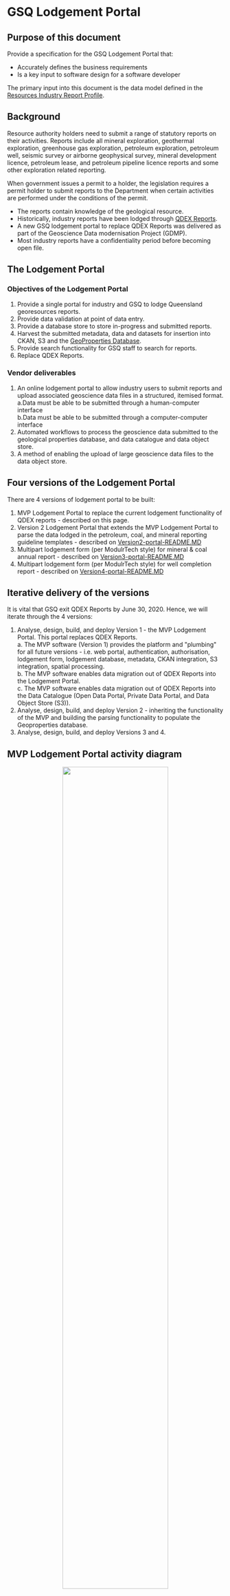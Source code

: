# GSQ Lodgement Portal

## Purpose of this document

Provide a specification for the  GSQ Lodgement Portal that:  
* Accurately defines the business requirements
* Is a key input to software design for a software developer  

The primary input into this document is the data model defined in the [Resources Industry Report Profile](https://github.com/geological-survey-of-queensland/industry-report-profile).

## Background

Resource authority holders need to submit a range of statutory reports on their activities. Reports include all mineral exploration, geothermal exploration, greenhouse gas exploration, petroleum exploration, petroleum well, seismic survey or airborne geophysical survey, mineral development licence, petroleum lease, and petroleum pipeline licence reports and some other exploration related reporting.

When government issues a permit to a holder, the legislation requires a permit holder to submit reports to the Department when certain activities are performed under the conditions of the permit.  
* The reports contain knowledge of the geological resource. 
* Historically, industry reports have been lodged through [QDEX Reports](https://qdexguest.dnrm.qld.gov.au/portal/site/qdex/search).  
* A new GSQ lodgement portal to replace QDEX Reports was delivered as part of the Geoscience Data modernisation Project (GDMP).  
* Most industry reports have a confidentiality period before becoming open file.  

## The Lodgement Portal

### Objectives of the Lodgement Portal

1. Provide a single portal for industry and GSQ to lodge Queensland georesources reports.
2. Provide data validation at point of data entry.
3. Provide a database store to store in-progress and submitted reports.
4. Harvest the submitted metadata, data and datasets for insertion into CKAN, S3 and the [GeoProperties Database](https://github.com/geological-survey-of-queensland/ssor-database).
5. Provide search functionality for GSQ staff to search for reports.
6. Replace QDEX Reports.

### Vendor deliverables

1. An online lodgement portal to allow industry users to submit reports and upload associated geoscience data files in a structured, itemised format.  
    a.Data must be able to be submitted through a human-computer interface  
    b.Data must be able to be submitted through a computer-computer interface  
2. Automated workflows to process the geoscience data submitted to the geological properties database, and data catalogue and data object store.
3. A method of enabling the upload of large geoscience data files to the data object store.

## Four versions of the Lodgement Portal

There are 4 versions of lodgement portal to be built:

1. MVP Lodgement Portal to replace the current lodgement functionality of QDEX reports - described on this page.
2. Version 2 Lodgement Portal that extends the MVP Lodgement Portal to parse the data lodged in the petroleum, coal, and mineral reporting guideline templates - described on [Version2-portal-README.MD](/Version2-portal-README.MD)
3. Multipart lodgement form (per ModulrTech style) for mineral & coal annual report - described on [Version3-portal-README.MD](/Version3-portal-README.MD)
4. Multipart lodgement form (per ModulrTech style) for well completion report - described on [Version4-portal-README.MD](/Version4-portal-README.MD)

## Iterative delivery of the versions

It is vital that GSQ exit QDEX Reports by June 30, 2020. Hence, we will iterate through the 4 versions:

1. Analyse, design, build, and deploy Version 1 - the MVP Lodgement Portal. This portal replaces QDEX Reports.  
  a. The MVP software (Version 1) provides the platform and "plumbing" for all future versions - i.e. web portal, authentication, authorisation, lodgement form, lodgement database, metadata, CKAN integration, S3 integration, spatial processing.  
  b. The MVP software enables data migration out of QDEX Reports into the Lodgement Portal.  
  c. The MVP software enables data migration out of QDEX Reports into the Data Catalogue (Open Data Portal, Private Data Portal, and Data Object Store (S3)).  
2. Analyse, design, build, and deploy Version 2 - inheriting the functionality of the MVP and building the parsing functionality to populate the Geoproperties database.
3. Analyse, design, build, and deploy Versions 3 and 4.

## MVP Lodgement Portal activity diagram

<p align="center">
<img src="https://github.com/geological-survey-of-queensland/gsq-lodgement-portal/blob/master/images/MVP-report-lodgement-activity-diagram.png" width="70%"><br>
Figure 1: MVP Lodgement Portal activity diagram</p>

## MVP Lodgement Portal conceptual data model

<p align="center">
<img src="https://github.com/geological-survey-of-queensland/gsq-lodgement-portal/blob/master/images/lodgement-portal-conceptual-design.png" width="100%"><br>
Figure 4: Lodgement Portal conceptual data model</p>

## MVP Lodgement Portal data elements

|Element|Field name|Remarks|Source|
|---|---|---|---|
|report_id|Report ID|A unique, persistent identifer|System|
|report_alias|Report alias|An alternative identifier for the report. Digital Object Identifier will be recorded here.|System|
|report_title|Report title|A textual name|Text|
|report_description|Report description|A textual description of the report|Text|
|report_type|Report type|Lookup to controlled list of report types|Vocab|
|report_status|Report status|Lookup to controlled list of status|Vocab|
|report_permit|Permit|The permit number(s) covered by the report|Lookup|
|report_is_of_feature|Geoadmin feature|The features targeted in the report|Lookup|
|report_is_of_site|Site|The sites targeted in the report|Lookup|
|report_is_of_suvey|Generated by|The PID of the survey or other activity that generated the report|Lookup|
|report_data_category|Earth science data category|The data categories featured in the report|Vocab|
|report_commodity|Commodity|The target or actual commodities featured in the report|Vocab|
|report_owner|Report owner|Party that owns the resource<br>A lookup to controlled list of organisations|Lookup|
|report_author|Author|Party who authored the resource|Text|
|report_submitter|Submitter|The logged-in user who lodged the report|System|
|report_start_time|Report period start date|The temporal coverage of the report|Date|
|report_end_time|Report period end date|The temporal coverage of the report|Date|
|report_lodge_time|Created|Date and time the report was lodged (date of receipt)|System Date|
|report_open_file_date|Issued|Date of formal issuance (open file publication). Calculated for new reports.|Date|
|report_access_rights|Data access rights|Controls user and system access to the resource|Vocab|
|report_geometry|Geometry|Spatial coverage of the report. If no spatial data is submitted with the report and the report is for a permit(s), the spatial coverage is created based on the permit extents boundary.|Geometry|
|report_details|Report details|Report-specific additional information|Key:Values|
|report_dataset|Dataset link|Links to related datasets including raw data|Hyperlink|

### Report_alias data elements (sub-table)

|Element|Field name|Remarks|Source|
|---|---|---|---|
|report_alias|Report alias|An alternative identifier for the report|User|
|report_alias_source|Alias source|The source of the alternative identifier, e.g. Digital Object Identifier|User|
|report_alias_detail|Alias detail|Details of the alias in textual form|User|

### Report_status data elements (sub-table)

|Element|Field name|Remarks|Source|
|---|---|---|---|
|report_status|Report status|Lookup to controlled list of status. In the MVP, this will default to "Submitted".|Lookup|
|status_start_date|(hidden)|The date the status was set|System|
|status_end_date|(hidden)|The date the previous status ended|System|

### Geometry data elements (sub-table)

The spatial coverage of the report. If no spatial data is submitted with the report and the report is for a permit(s), the spatial coverage is created based on the permit extents boundary. The geometry is stored in the PostGIS component of the database.

|Element|Field name|Remarks|Source|
|---|---|---|---|
|geometry_id|Geometry ID|The identifier of the geometry to allow retrieval of the geometrty.|WKT|
|geometry_format|Geometry format|The format of the geometry: a point, a line, a polygon, etc.|WKT|

### Report_details data elements (sub-table)

Enables the collection of various data, held as key:value pairs, i.e. report_detail_type:report_detail_value. e.g. tectonic:Kalkadoon

|Element|Field name|Remarks|Source|
|---|---|---|---|
|report_detail_type|Report detail type|Report-specific additional information type|Vocab|
|report_detail_value|Report detail value|Report-specific additional information in textual or numeric form|User|

### Dataset_resource data elements (sub-table)

The datasets submitted with the report, e.g. PDF files, wireline logs, CSV files, are stored as objects in S3. Each resource is described with DCAT2-compliant metadata. This table lists all of the dataset resources linked to a report.

|Element|Field name|Remarks|Source|
|---|---|---|---|
|dct:identifier|PID|Persistent identifier for the resource|System|
|dct:title|Title|A name given to the item|User|
|dct:description|Description|A free-text account of the item.|User|
|dct:type|Resource type|The nature of the resource, e.g. LAS file|Vocab|
|dct:format|Format|The file format, physical medium, or dimensions of the resource.|User|
|dct:byteSize|Byte size|The size of the resource in bytes|System|
|dct:dateSubmitted|Date submitted|Date of submission of the resource|System|

## Lodgement Form PID minting

The Persistent Identifier (PID) is the unique identifier for a site or survey that is submitted to the department. GSQ needs industry to use this PID when submitting data to the department.

### Minting a new PID

Customers lodge _Notice of Intention_ forms to the department. This means that the borehole or the survey is proposed but not completed.

We need to tell the submitter of the form what the PID is and what it is used for. We can do this by emailing the PID to the submitter after successful submission. We want to do this after the form submission so we don't get orphan PIDs, i.e. PIDs created without the accompanying lodgement metadata.

<p align="center">
<img src="https://github.com/geological-survey-of-queensland/gsq-lodgement-portal/blob/master/images/pid-request-sequence-diagram.png" width="100%"><br>
Figure 2: Lodgement Portal PID minting</p>

### Matching an existing PID

When the submitter submits a _Notice of completion (or abandonment, etc.)_ form, we need to tie this lodgement to the _proposed_ borehole or survey record in the GSQ database.

For instance:

* A customer earlier submitted a [PA-21A - Notice of intention to carry out seismic survey or scientific or technical survey](https://www.dnrme.qld.gov.au/__data/assets/pdf_file/0004/259897/pa-21a-notice-intention-survey.pdf)
* The system gave them the PID of the Survey, e.g. SS36789
* Now the customer lodges a [PA-22A - Notice of completion of seismic survey or scientific or technical survey](https://www.dnrme.qld.gov.au/__data/assets/pdf_file/0005/259898/pa-22a-notice-completion-survey.pdf)
* The customer enters the PID of the Survey SS36789 so we can tie the _completion notice_ to the _intention notice_, i.e. tie to the completed survey to the proposed survey.
* The _status_ of the Survey can now be changed to _completed_.
* When the customer later lodges a _Seismic Survey Report - Final_, again they enter the PID so that the report is tied to Survey SS36789.

<p align="center">
<img src="https://github.com/geological-survey-of-queensland/gsq-lodgement-portal/blob/master/images/pid-match-sequence-diagram.png" width="100%"><br>
Figure 3: Lodgement Portal PID matching</p>

## Report Types Covered by Petroleum & Gas Reporting Template

The following reports will be submitted through the [Petroleum and Gas Reporting Template](https://www.dnrme.qld.gov.au/mining-resources/initiatives/pandg-reporting-guideline-2018) (.xls).

* They will be lodged through the Lodgement Portal with the submitter completing the standard report metdata in the lodgement form.
* The submitter will upload the **.xls reporting template** through the lodgement form.
* The submitter will upload any additional data files through the lodgement form.
* When submitted, the metadata is written to the Lodgement Portal database. The **.xls reporting template** and any additional files are stored in S3.
* The .xls file is harvested with the data inserted into the Geoproperties database.
* The report metadata is pushed through to CKAN as a **Report dataset** with links to the data objects in S3.

|Report Type|Concept|Notation|QDEX Count|PID|
|---|---|---|---|---|
|Hydraulic Fracturing Activity Report|hydraulic-fracturing-activity-report |HFACR|1291|Match|
|Petroleum Report - Petroleum Production Report|petroleum-report-production-information |PROINF|0|N/A|
|Petroleum Report - Petroleum Resources and Reserves Report|petroleum-report-resource-and-reserves-information |RESINF|0|N/A|
|Scientific or Technical Survey Report|scientific-or-technical-survey-report |STSURV|86|N/A|
|Seismic Survey Report - Final|seismic-survey-report-final |SSFINL|820|Match|
|Seismic Survey Report - Other|seismic-survey-report-other |SSOTHR|415|Match|
|Seismic Survey Report - Reprocessing|seismic-survey-report-reprocessing |SSREPR|98|Match|
|Well Completion Report|well-completion-report |WELCOM|14794|Match|
|Well Production Testing Report|well-production-testing-report |WELTST|1927|Match|
|Well or Bore Abandonment Report|well-or-bore-abandonment-report |WELAB|1141|Match|

## Report Types Covered by Mineral & Coal Reporting Template

The following reports will be submitted through the [Mineral Reporting Template](https://www.dnrme.qld.gov.au/mining-resources/initiatives/mineral-coal-reporting-guideline) _or_ [Coal Reporting Template](https://www.dnrme.qld.gov.au/mining-resources/initiatives/mineral-coal-reporting-guideline) (.xls files).

* They will be lodged through the Lodgement Portal with the submitter completing the standard report metdata in the lodgement form.
* The submitter will upload the **.xls reporting template** through the lodgement form.
* The submitter will upload any additional data files through the lodgement form.
* When submitted, the metadata is written to the Lodgement Portal database. The **.xls reporting template** and any additional files are stored in S3.
* The .xls file is harvested with the data inserted into the Geoproperties database.
* The report metadata is pushed through to CKAN as a **Report dataset** with links to the data objects in S3.
* No PID minting or maching is required.

|Report Type|Concept|Notation|QDEX Count|
|---|---|---|---|
|Permit Report - Annual|permit-report-annual |ANNUAL|37235|
|Permit Report - Final|permit-report-final |FINAL|10240|
|Permit Report - Partial Relinquishment|permit-report-partial-relinquishment |RELINQ|8860|
|Permit Report - Surrender|permit-report-surrender |SURR|3|

## Report Types Not Covered by Reporting Guidelines

* They will be lodged through the Lodgement Portal with the submitter completing the standard report metdata in the lodgement form.
* The submitter will upload any additional data files through the lodgement form.
* When submitted, the metadata is written to the Lodgement Portal database. Any additional files are stored in S3.
* There is no data automatically harvested into the Geoproperties database. This will be a manual process by GSQ staff.
* The report metadata is pushed through to CKAN as a **Report dataset** with links to the data objects in S3.
* No PID minting or maching is required.

|Report Type|Concept|Notation|QDEX Count|
|---|---|---|---|
|Geophysical Survey Report - Acquisition|geophysical-survey-report-acquisition|-|0|
|Geophysical Survey Report - Final|geophysical-survey-report-final|GEOPSR|10|
|Geophysical Survey Report - Logistics|geophysical-survey-report-logistics|-|0|
|Geothermal Report - Annual Reserves|geothermal-report-annual-reserves |GTHARR|1|
|Geothermal Report - Injection|geothermal-report-injection |GTHIR|0|
|Geothermal Report - Injection Testing|geothermal-report-injection-testing |GTHITR|0|
|Geothermal Report - Production|geothermal-report-production |GTHPR|0|
|Geothermal Report - Production Testing|geothermal-report-production-testing |GTHPT|0|
|Greenhouse Gas Report - Injection|greenhouse-gas-report-injection |GHGIR|0|
|Greenhouse Gas Report - Storage Capacity|greenhouse-gas-report-storage-injection |GHGSIR|0|
|Greenhouse Gas Report - Storage Injection|greenhouse-gas-report-storage-capacity|GHGSSC|16|
|Mine Plan Lodgement|mine-plan-lodgement|MPLODG|66|
|Permit Report - Final Relinquishment|permit-report-final-relinquishment|FINREQ|634|
|Permit Report - Mineral Associated Water|permit-report-mineral-associated-water|MINAW|1047|
|Petroleum Report - Cumulative Water Production|petroleum-report-cumulative-water-production|CUMPRD|98|
|Petroleum Report - Field Information|petroleum-report-field-information|PETFLD|116|
|Petroleum Report - Infrastructure|petroleum-report-infrastructure|PETIR|505|
|Petroleum Report - Non-Associated Water|petroleum-report-non-associated-water|PETNAW|17|
|Water Report - Performance Review|water-report-performance-review|WATPRR|49|

## Report Types lodged as PDF forms

The following report types are PDF forms.

* These will be lodged as PDF forms through the lodgement portal.
* The submitter will complete the lodgement form metadata.
* PID minting or PID matching will be performed as defined.

|Report Type|Mint or Match|
|---|---|
|[PA-21A](https://www.dnrme.qld.gov.au/__data/assets/pdf_file/0004/259897/pa-21a-notice-intention-survey.pdf) Notice of Intention to carry out seismic survey or scientific or technical survey|Mint survey|
|[PA-22A](https://www.dnrme.qld.gov.au/__data/assets/pdf_file/0005/259898/pa-22a-notice-completion-survey.pdf) Notice of Completion of seismic survey or scientific or technical survey|Match survey|
|[PM 1/2013](https://www.dnrme.qld.gov.au/__data/assets/pdf_file/0003/289605/notification-geophysical-survey.pdf) Notification of geophysical survey|Mint survey|
|[PA-42](https://www.dnrme.qld.gov.au/__data/assets/pdf_file/0008/259901/pa-42-notice-of-intention.pdf) Notice of intention to convert a petroleum well to a water observation bore or water supply bore|N/A|
|[WRA-05A](https://www.dnrme.qld.gov.au/__data/assets/pdf_file/0006/259935/wra-05a-notification-completion-conversion.pdf) Notice of completion of conversion of petroleum well to water supply bore or water observation bore|N/A|
|[MMOL-44](https://www.dnrme.qld.gov.au/__data/assets/pdf_file/0003/289605/notification-geophysical-survey.pdf) Notice of decommissioning a well, water observation bore, water monitoring bore or water supply bore|N/A|

## Report Types that are deprecated or superseded - no longer lodged to DNRME

The following report types are no longer current.

* However, the report metadata for these reports is to be migrated from QDEX Reports into the Lodgement Portal.
* Any reports that have not already been published in the Open Data Portal need to be published into the relevant Open Data Portal or Private Data Portal based on the QDEX Reports confidentiality flag. Metadata into CKAN, data objects into S3.

|Report Type|Concept|Notation|QDEX Count|
|---|---|---|---|
|Permit Report - Other|permit-report-other|-|3649|
|Permit Report - Six Month|permit-report-six-month|6MTH|7183|
|Petroleum Report - Other|petroleum-report-other |EPPOTH|784|
|Petroleum Report - Transmission|petroleum-report-transmission |TRANS|233|
|Water Report - Other|water-report-other |WATOTH|131|
|Well Report Other|well-report-other |WELOTH |555|
|Well proposal|well-proposal |WELPRO|4358|
|Production (Petroleum)|production-petroleum|PROD|610|
|Reserves (Petroleum)|reserves-petroleum|RESERV|741|

## Report Types that will not be lodged through lodgement portal

The following report types will be submitted directly to the department, not lodged through the lodgement portal.

* However, the report metadata for these reports is to be migrated from QDEX Reports into the Lodgement Portal.
* Any reports that have not already been published in the Open Data Portal need to be published into the relevant Open Data Portal or Private Data Portal based on the QDEX Reports confidentiality flag. Metadata into CKAN, data objects into S3.

|Report Type|Concept|Notation|QDEX Count|
|---|---|---|---|
|Collaborative Drilling Initiative - Final|collaborative-drilling-initiative-final|CEIFIN|14|
|Collaborative Drilling Initiative - Proposals|collaborative-drilling-initiative-proposals|CEIPRO|47|
|Collaborative Exploration Initiative - Final|collaborative-exploration-initiative-final|CDIFIN|37|
|Industry Consultative Report|industry-consultative-report|OTHER|31|
|Industry Network Initiative - Final|industry-network-initiative-final|INIFIN|2|

## Lodgement Portal vocabularies

The vocabularies used in this profile are:

1. [Georesources Report Type](https://vocabs.gsq.digital/vocabulary/georesource-report)
2. [Earth Science Data Category](https://vocabs.gsq.digital/vocabulary/earth-science-data-category) - the category(s) of data contained in the report
3. [Data Access Rights](https://vocabs.gsq.digital/vocabulary/data-access-rights)
4. [Commodity](https://vocabs.gsq.digital/vocabulary/gsq-commodity)
5. Report detail type.
6. Report status.

## Lodgement Portal authentication and authorisation

The Lodgement Portal requires authentication using the Identity Broker:

* External users authenticate using QGCIDM (QGOV)
* Internal users authenticate using ADFS

The Lodgement Portal requires user authorisation:

* External users have rights to submit lodgement forms
* Internal users have rights to submit lodgement forms or view lodged forms

<p align="center">
<img src="https://github.com/geological-survey-of-queensland/gsq-lodgement-portal/blob/master/images/lodgement-portal-authentication-authorisation.png" width="60%"><br>
Figure 5: Lodgement Portal external user authentication and authorisation</p>

## Alignment to QDEX Reports Metadata
|QDEX Reports Field|Lodgement Portal Metadata Field|Notes|
|----|----|----|
| Report Number|report_id|Continue numbering sequence from 120,000|
| Report Title|report_title||
| Report Status|report_access_rights|From [vocabulary](https://vocabs.gsq.digital/vocabulary/data-access-rights)|
| Report Type|report_type|From [vocabulary](https://vocabs.gsq.digital/vocabulary/qld-resource-permit)|
| Author Name|report_author|Free text|
| Lodger|report_submitter|The logged in user. [Concept link](https://vocabs.gsq.digital/object?vocab_id=gsq-roles&uri=http%3A//linked.data.gov.au/def/iso11179-6/RolesAndResponsibilities/Submitter)|
| Submitter|report_owner|Authorised holder of the permit. [Concept link](https://vocabs.gsq.digital/object?vocab_id=gsq-roles&uri=http%3A//linked.data.gov.au/def/iso19115-1/RoleCode/owner)|
| Locality|Goes into JSON||
| Map References|Goes into JSON||
| Commodity|report_commodity|From [vocabulary](https://vocabs.gsq.digital/vocabulary/geo-commodities)|
| Keywords|Goes into JSON|In future, we may use to map to Earth science data category|
| Tenure|report_permit|Permit service lookup for new lodgements|
| Tenure Holder|Goes in JSON|Can infer from permit lookup for new lodgements|
| Tectonic|report_is_of_feature|To be mapped to Geologic Features vocabulary|
| Stratigraphy|report_is_of_feature|To be mapped to Geologic Features vocabulary|
| Age|Goes into JSON||
| Date of Report|report_start_time & report_end_time|Same date in both fields for migration|
| Date of Review|Goes into JSON|Not used in future|
| Date of Receipt|report_lodged_date||
| Date Due for Open|report_open_file_date||
| Date of Open|Goes into JSON||
| Project Names|report_details|Key-value pair in details|
| Mines/Prospect Names|report_is_of_site|Lookup site in Geoproperties|
| Well Names|report_is_of_site|Lookup site (borehole) in Geoproperties|
| Seismic Survey Names|report_is_of_survey|Lookup survey in Geoproperties|
| Document Source |Goes into JSON|If value is not null|
| BRN |Goes into JSON|If value is not null|

> **NOTE**: Remainder of QDEX metadata to go into JSON metadata file. File name to be cr\<report-id\>-metadata.json, e.g. cr12345-metadata.json

## Report "collections" that will be migrated to the Lodgement Portal vs Reports that will be migrated into the Open Data Portal

The following data is to be migrated from QDEX Reports. Historically, QDEX Reports has been used to publish other types of publications.

* The new lodgement portal will focus on reports lodged by industry (Exploration Reports and Industry Consultative Reports).
* Other types of publications will be published directly through the Open Data Portal - i.e. GSQ staff will use the CKAN Open Data Portal to publish, not lodge them through the Lodgement Portal.

|Name|Description|QDEX Count|Migrate metadata to|Migrate data objects to|
|---|---|---|---|---|
|QDEX - Exploration Reports|The result of mandatory reporting requirements to the government by mineral, coal and petroleum explorers in Queensland. The collection commenced with the introduction of the exploration permitting system in Queensland in the 1950's and continues to the present day with several hundred reports added annually.|97065|Lodgement Portal + CKAN|Confidential to Private S3/<br>Open to Open S3|
|Industry Consultative Reports|Reports created by external parties and of geological significance that are submitted to DNRM and associated with the exploration industry, but not tied to tenure or legislation|31|Lodgement Portal + CKAN|Confidential to Private S3/<br>Open to Open S3|
|Queensland Geological Maps|A collection of current Geological Maps published by the Geological Survey of Queensland. The collection also includes Geology Compilation Plots compiled from recent project work.|419|Open Data Portal|Open Data S3|
|GSQ Record Series|Publications produced as part of the record series by the Geological Survey of Queensland.|1299|Open Data Portal CKAN|Open Data S3|
|Soils and Land Resources Reports|Information on Queensland soils, acid sulfate soils, land systems, agricultural land suitability, agricultural land capability, available in land resources reports and maps and land management manuals.|390|No migration - take archive snapshot|No migration - take archive snapshot|
|Exploration Reports|Exploration Reports specifically related to drilling and non-drilling carried out by recipients of Queensland Government exploration grants, including the Collaborative Exploration Initiative grants under the Strategic Resources Exploration Program.|119|Open Data Portal CKAN|Open Data S3|
|Departmental Publications|Departmental Publications including Queensland Government Mining Journal (QGMJ).|2075|Open Data Portal CKAN|Open Data S3|
|GSQ-Commissioned Industry Studies/Reports|Reports on Studies undertaken by Industry, but commissioned by the Geological Survey of Queensland.|15|Open Data Portal CKAN|Open Data S3|

## QDEX Reports Lodgement Screen
![QDEX Reports lodgement screen](https://github.com/geological-survey-of-queensland/gsq-lodgement-portal/blob/master/images/QDEX-reports-lodgement-screen.png)

![QDEX Reports file upload screen](https://github.com/geological-survey-of-queensland/gsq-lodgement-portal/blob/master/images/QDEX-reports-file-upload.png)

## See also

* [Industry report profile](https://github.com/geological-survey-of-queensland/industry-report-profile)  
* [Queensland Digital Exploration Reports System Report Lodger User Guide](https://www.dnrme.qld.gov.au/__data/assets/pdf_file/0004/188626/qdex-report-lodger-user-guide.pdf)  
* [Queensland Digital Exploration Reports System Report Lodger User Guide For mining associated and non-associated water reports – Taking of water](https://www.dnrme.qld.gov.au/__data/assets/pdf_file/0005/188627/qdex-report-lodger-user-guide-water-act.pdf)  
* [Queensland Digital Exploration Reports System Reporting Guidelines ](https://www.dnrme.qld.gov.au/__data/assets/pdf_file/0010/188623/qdex-guidelines-digital-company-reports.pdf)

## License

This code repository's content are licensed under the [Creative Commons Attribution 4.0 International (CC BY 4.0)](https://creativecommons.org/licenses/by/4.0/), the deed of which is stored in this repository here: [LICENSE](LICENSE).

## Contacts

*System owner*:  
**Mark Gordon**  
Geological Survey of Quensland  
Department of Natural Resources, Mines and Energy  
Brisbane, QLD, Australia  
<mark.gordon@dnrme.qld.gov.au>  

*Author*:  
**David Crosswell**  
Enterprise Architect  
Cross-Lateral  
<https://crosslateral.com.au>
